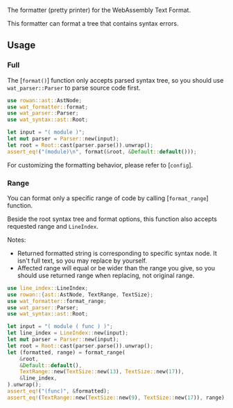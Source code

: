 The formatter (pretty printer) for the WebAssembly Text Format.

This formatter can format a tree that contains syntax errors.

## Usage

### Full

The [`format()`] function only accepts parsed syntax tree,
so you should use `wat_parser::Parser` to parse source code first.

```rust
use rowan::ast::AstNode;
use wat_formatter::format;
use wat_parser::Parser;
use wat_syntax::ast::Root;

let input = "( module )";
let mut parser = Parser::new(input);
let root = Root::cast(parser.parse()).unwrap();
assert_eq!("(module)\n", format(&root, &Default::default()));
```

For customizing the formatting behavior, please refer to [`config`].

### Range

You can format only a specific range of code by calling [`format_range`] function.

Beside the root syntax tree and format options,
this function also accepts requested range and `LineIndex`.

Notes:

- Returned formatted string is corresponding to specific syntax node.
  It isn't full text, so you may replace by yourself.
- Affected range will equal or be wider than the range you give,
  so you should use returned range when replacing, not original range.

```rust
use line_index::LineIndex;
use rowan::{ast::AstNode, TextRange, TextSize};
use wat_formatter::format_range;
use wat_parser::Parser;
use wat_syntax::ast::Root;

let input = "( module ( func ) )";
let line_index = LineIndex::new(input);
let mut parser = Parser::new(input);
let root = Root::cast(parser.parse()).unwrap();
let (formatted, range) = format_range(
    &root,
    &Default::default(),
    TextRange::new(TextSize::new(13), TextSize::new(17)),
    &line_index,
).unwrap();
assert_eq!("(func)", &formatted);
assert_eq!(TextRange::new(TextSize::new(9), TextSize::new(17)), range);
```
